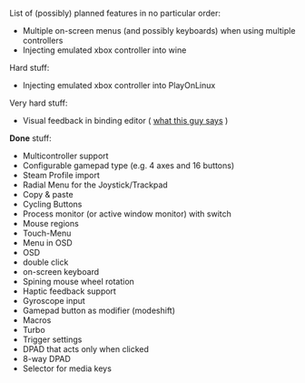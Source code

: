 List of (possibly) planned features in no particular order:

- Multiple on-screen menus (and possibly keyboards) when using multiple controllers
- Injecting emulated xbox controller into wine

Hard stuff:
- Injecting emulated xbox controller into PlayOnLinux

Very hard stuff:
- Visual feedback in binding editor ( [what this guy says](https://www.reddit.com/r/linux_gaming/comments/5pcdmr/sc_controller_use_steam_controller_without_steam/dcqpvf4/) )

**Done** stuff:
- Multicontroller support
- Configurable gamepad type (e.g. 4 axes and 16 buttons)
- Steam Profile import
- Radial Menu for the Joystick/Trackpad
- Copy & paste
- Cycling Buttons
- Process monitor (or active window monitor) with switch
- Mouse regions
- Touch-Menu
- Menu in OSD
- OSD
- double click
- on-screen keyboard
- Spining mouse wheel rotation
- Haptic feedback support
- Gyroscope input
- Gamepad button as modifier (modeshift)
- Macros
- Turbo
- Trigger settings
- DPAD that acts only when clicked
- 8-way DPAD
- Selector for media keys
